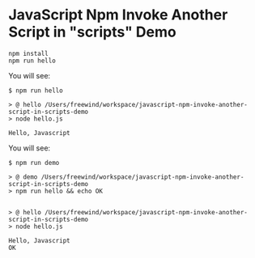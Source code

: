 JavaScript Npm Invoke Another Script in "scripts" Demo
======================================================

```
npm install
npm run hello
```

You will see:

```
$ npm run hello

> @ hello /Users/freewind/workspace/javascript-npm-invoke-another-script-in-scripts-demo
> node hello.js

Hello, Javascript
```

You will see:

```
$ npm run demo

> @ demo /Users/freewind/workspace/javascript-npm-invoke-another-script-in-scripts-demo
> npm run hello && echo OK


> @ hello /Users/freewind/workspace/javascript-npm-invoke-another-script-in-scripts-demo
> node hello.js

Hello, Javascript
OK
```